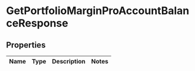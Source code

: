 

# GetPortfolioMarginProAccountBalanceResponse


## Properties

| Name | Type | Description | Notes |
|------------ | ------------- | ------------- | -------------|



